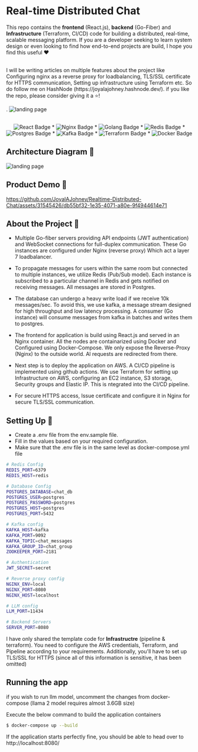 
# Real-time Distributed Chat

This repo contains the **frontend** (React.js), **backend** (Go-Fiber) and **Infrastructure** (Terraform, CI/CD) code for building a distributed, real-time, scalable messaging platform. If you are a developer seeking to learn system design or even looking to find how end-to-end projects are build, I hope you find this useful ❤️

<br />
I will be writing articles on multiple features about the project like Configuring nginx as a reverse proxy for loadbalancing, TLS/SSL certificate for HTTPS communication, Setting up infrastructure using Terraform etc. So do follow me on HashNode (https://joyalajohney.hashnode.dev/). if you like the repo, please consider giving it a ⭐!

.
<img src="https://raw.githubusercontent.com/JoyalAJohney/Realtime-Distributed-Chat/main/assets/home.png" alt="landing page">


<div align="center">
    <br />
    <img src="https://img.shields.io/badge/React-20232A?style=for-the-badge&logo=react&logoColor=61DAFB" alt="React Badge">
    *
    <img src="https://img.shields.io/badge/nginx-%23009639.svg?style=for-the-badge&logo=nginx&logoColor=white" alt="Nginx Badge">
    *
    <img src="https://img.shields.io/badge/Go-00ADD8?style=for-the-badge&logo=go&logoColor=white" alt="Golang Badge">
    *
    <img src="https://img.shields.io/badge/redis-%23DD0031.svg?&style=for-the-badge&logo=redis&logoColor=white" alt="Redis Badge">
    *
    <img src="https://img.shields.io/badge/postgres-%23316192.svg?style=for-the-badge&logo=postgresql&logoColor=white" alt="Postgres Badge">
    *
    <img src="https://img.shields.io/badge/Apache%20Kafka-000?style=for-the-badge&logo=apachekafka" alt="Kafka Badge">
    *
    <img src="https://img.shields.io/badge/terraform-%235835CC.svg?style=for-the-badge&logo=terraform&logoColor=white" alt="Terraform Badge">
    *
    <img src="https://img.shields.io/badge/docker-%230db7ed.svg?style=for-the-badge&logo=docker&logoColor=white" alt="Docker Badge">
</div>

## Architecture Diagram 🌠
<img src="https://raw.githubusercontent.com/JoyalAJohney/Realtime-Distributed-Chat/main/assets/diagrams_image.png" alt="landing page">


## Product Demo 🚀

https://github.com/JoyalAJohney/Realtime-Distributed-Chat/assets/31545426/db55bf32-1e35-4071-a80e-9f4944614e71


## About the Project 🌌

* Multiple Go-fiber servers providing API endpoints (JWT authentication) and WebSocket connections for full-duplex communication. These Go instances are configured under Nginx (reverse proxy) Which act a layer 7 loadbalancer.
  
* To propagate messages for users within the same room but connected to multiple instances, we utilize Redis (Pub/Sub model). Each instance is subscribed to a particular channel in Redis and gets notified on receiving messages. All messages are stored in Postgres.
  
* The database can undergo a heavy write load if we receive 10k messages/sec. To avoid this, we use kafka, a message stream designed for high throughput and low latency processing. A consumer (Go instance) will consume messages from kafka in batches and writes them to postgres.
  
* The frontend for application is build using React.js and served in an Nginx container. All the nodes are containarized using Docker and Configured using Docker-Compose. We only expose the Reverse-Proxy (Nginx) to the outside world. Al requests are redirected from there.
  
* Next step is to deploy the application on AWS. A CI/CD pipeline is implemented using github actions. We use Terraform for setting up Infrastructure on AWS, configuring an EC2 instance, S3 storage, Security groups and Elastic IP. This is ntegrated into the CI/CD pipeline.
  
* For secure HTTPS access, Issue certificate and configure it in Nginx for secure TLS/SSL communication. 
  

## Setting Up 🔧

* Create a .env file from the env.sample file.
* Fill in the values based on your required configuration.
* Make sure that the .env file is in the same level as docker-compose.yml file
  
```bash
# Redis Config
REDIS_PORT=6379
REDIS_HOST=redis

# Database Config
POSTGRES_DATABASE=chat_db
POSTGRES_USER=postgres
POSTGRES_PASSWORD=postgres
POSTGRES_HOST=postgres
POSTGRES_PORT=5432

# Kafka config
KAFKA_HOST=kafka
KAFKA_PORT=9092
KAFKA_TOPIC=chat_messages
KAFKA_GROUP_ID=chat_group
ZOOKEEPER_PORT=2181

# Authentication
JWT_SECRET=secret

# Reverse proxy config
NGINX_ENV=local
NGINX_PORT=8080
NGINX_HOST=localhost

# LLM config
LLM_PORT=11434

# Backend Servers
SERVER_PORT=8080
```

I have only shared the template code for **Infrastructre** (pipeline & terraform). You need to configure the AWS credentials, Terraform, and Pipeline according to your requirements. Additionally, you'll have to set up TLS/SSL for HTTPS (since all of this information is sensitive, it has been omitted)

## Running the app
if you wish to run llm model, uncomment the changes from docker-compose (llama 2 model requires almost 3.6GB size)

Execute the below command to build the application containers
```bash
$ docker-compose up --build
```
If the application starts perfectly fine, you should be able to head over to http://localhost:8080/
